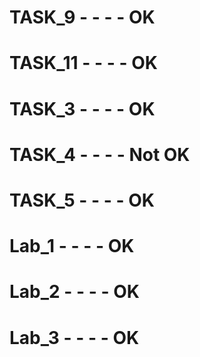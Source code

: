 # TASK_9 - - - - OK
# TASK_11 - - - - OK
# TASK_3 - - - - OK
# TASK_4 - - - - Not OK
# TASK_5 - - - - OK
#
#
# Lab_1 - - - - OK
# Lab_2 - - - - OK
# Lab_3 - - - - OK
